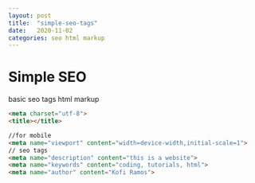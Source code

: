 ```yaml
---
layout: post
title:  "simple-seo-tags"
date:   2020-11-02
categories: seo html markup
---
```

# Simple SEO

basic seo tags html markup

```html
<meta charset="utf-8">
<title></title>

//for mobile
<meta name="viewport" content="width=device-width,initial-scale=1">
// seo tags      
<meta name="description" content="this is a website">
<meta name="keywords" content="coding, tutorials, html">
<meta name="author" content="Kofi Ramos">

```

